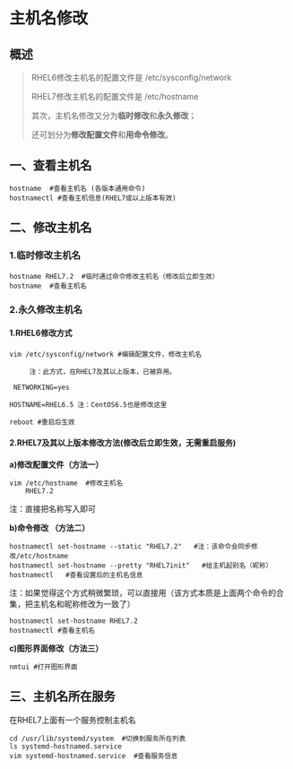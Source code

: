  # 主机名修改

概述
-----------------------------------------------------------------

> RHEL6修改主机名的配置文件是 /etc/sysconfig/network
>
> RHEL7修改主机名的配置文件是 /etc/hostname
>
> 其次，主机名修改又分为**临时修改**和**永久修改**；
>
> 还可划分为**修改配置文件**和**用命令修改**。

一、查看主机名
----------------------------------------------------------------------

```
hostname  #查看主机名 (各版本通用命令)
hostnamectl #查看主机信息(RHEL7或以上版本有效)
```

二、修改主机名
----------------------------------------------------------------------

### 1.临时修改主机名

```
hostname RHEL7.2  #临时通过命令修改主机名（修改后立即生效）
hostname  #查看主机名
```

### 2.永久修改主机名

#### 1.RHEL6修改方式

```
vim /etc/sysconfig/network #编辑配置文件，修改主机名
    
     注：此方式，在RHEL7及其以上版本，已被弃用。
```
```
 NETWORKING=yes

HOSTNAME=RHEL6.5 注：CentOS6.5也是修改这里
     
reboot #重启后生效
```

#### 2.RHEL7及其以上版本修改方法(修改后立即生效，无需重启服务)

**a)修改配置文件（方法一）**

```
vim /etc/hostname  #修改主机名 
    RHEL7.2 
```

注：直接把名称写入即可

**b)命令修改 （方法二）**

```
hostnamectl set-hostname --static "RHEL7.2"   #注：该命令会同步修改/etc/hostname
hostnamectl set-hostname --pretty "RHEL7init"   #给主机起别名（昵称）
hostnamectl   #查看设置后的主机名信息
```

注：如果觉得这个方式稍微繁琐，可以直接用（该方式本质是上面两个命令的合集，把主机名和昵称修改为一致了）

```
hostnamectl set-hostname RHEL7.2    
hostnamectl #查看主机名
```

**c)图形界面修改（方法三）**

```
nmtui #打开图形界面
```

三、主机名所在服务
------------------------------------------------------------------------

在RHEL7上面有一个服务控制主机名

```
cd /usr/lib/systemd/system  #切换到服务所在列表
ls systemd-hostnamed.service
vim systemd-hostnamed.service  #查看服务信息
```

 